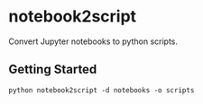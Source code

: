 # notebook2script

Convert Jupyter notebooks to python scripts.

## Getting Started

```shell
python notebook2script -d notebooks -o scripts
```
